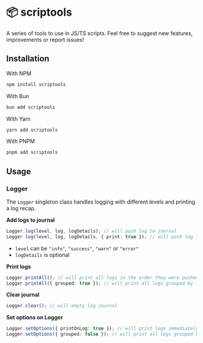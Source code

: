 # 📦 scriptools

A series of tools to use in JS/TS scripts. Feel free to suggest new features, improvements or report issues!

## Installation

With NPM

```zsh
npm install scriptools
```

With Bun

```zsh
bun add scriptools
```

With Yarn

```zsh
yarn add scriptools
```

With PNPM

```zsh
pnpm add scriptools
```

## Usage

### Logger

The `Logger` singleton class handles logging with different levels and printing a log recap.

**Add logs to journal**

```typescript
Logger.log(level, log, logDetails); // will push log to journal
Logger.log(level, log, logDetails, { print: true }); // will push log to journal as well as print it immediately
```

- `level` can be `"info"`, `"success"`, `"warn"` or `"error"`
- `logDetails` is optional

**Print logs**

```typescript
Logger.printAll(); // will print all logs in the order they were pushed
Logger.printAll({ grouped: true }); // will print all logs grouped by level
```

**Clear journal**

```typescript
Logger.clear(); // will empty log journal
```

**Set options on Logger**

```typescript
Logger.setOptions({ printOnLog: true }); // will print logs immediately
Logger.setOptions({ grouped: false }); // will print all logs grouped by level
```
